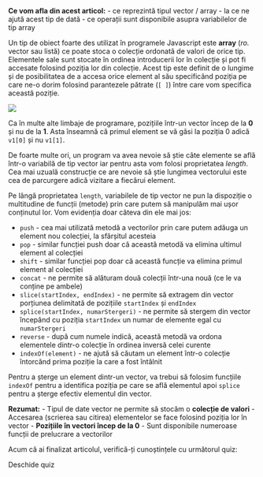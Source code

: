 <div class="know-box">
<strong>Ce vom afla din acest articol:</strong>
- ce reprezintă tipul vector / array
- la ce ne ajută acest tip de dată
- ce operații sunt disponibile asupra variabilelor de tip array
</div>

Un tip de obiect foarte des utilizat în programele Javascript este **array** (_ro._ vector sau listă) ce poate stoca o colecție ordonată de valori de orice tip. Elementele sale sunt stocate în ordinea introducerii lor în colecție și pot fi accesate folosind poziția lor din colecție. Acest tip este definit de o lungime și de posibilitatea de a accesa orice element al său specificând poziția pe care ne-o dorim folosind parantezele pătrate (```[ ]```) între care vom specifica această poziție.

<img src="../wp-content/uploads/2023/img/vectori0.png" class="img-box">

<p class="attention-box">Ca în multe alte limbaje de programare, pozițiile într-un vector încep de la <strong>0</strong> și nu de la <strong>1</strong>. Asta înseamnă că primul element se vă găsi la poziția 0 adică <code>v1[0]</code> și nu <code>v1[1]</code>.</p>

<div class="algovis" config-id="vectori-basics.json" av-selected="0"></div>

De foarte multe ori, un program va avea nevoie să știe câte elemente se află într-o variabilă de tip vector iar pentru asta vom folosi proprietatea _length_. Cea mai uzuală construcție ce are nevoie să știe lungimea vectorului este cea de parcurgere adică vizitare a fiecărui element.

<div class="algovis" config-id="vectori-basics.json" av-selected="1"></div>

Pe lângă proprietatea <code>length</code>, variabilele de tip vector ne pun la dispoziție o multitudine de funcții (metode) prin care putem să manipulăm mai ușor conținutul lor. Vom evidenția doar câteva din ele mai jos:
- ```push``` - cea mai utilizată metodă a vectorilor prin care putem adăuga un element nou colecției, la sfârșitul acesteia
- ```pop``` - similar funcției push doar că această metodă va elimina ultimul element al colecției
- ```shift``` - similar funcției pop doar că această funcție va elimina primul element al colecției
- ```concat``` - ne permite să alăturam două colecții într-una nouă (ce le va conține pe ambele)
- <code>slice(startIndex, endIndex)</code> - ne permite să extragem din vector porțiunea delimitată de pozițiile <code>startIndex</code> și <code>endIndex</code>
- <code>splice(startIndex, numarStergeri)</code> - ne permite să stergem din vector începând cu poziția <code>startIndex</code> un numar de elemente egal cu <code>numarStergeri</code>
- ```reverse``` - după cum numele indică, această metodă va ordona elementele dintr-o colecție în ordinea inversă celei curente
- ```indexOf(element)``` - ne ajută să căutam un element într-o colecție întorcând prima poziție la care a fost întâlnit

<div class="algovis" config-id="vectori-basics.json" av-selected="2"></div>

Pentru a șterge un element dintr-un vector, va trebui să folosim funcțiile <code>indexOf</code> pentru a identifica poziția pe care se află elementul apoi <code>splice</code> pentru a șterge efectiv elementul din vector.

<div class="algovis" config-id="vectori-basics.json" av-selected="3"></div>

<div class="attention-box"><strong>Rezumat:</strong>
- Tipul de date vector ne permite să stocăm o <strong>colecție de valori</strong>
- Accesarea (scrierea sau citirea) elementelor se face folosind poziția lor în vector
- <strong>Pozițiile în vectori încep de la 0</strong>
- Sunt disponibile numeroase funcții de prelucrare a vectorilor
</div>

<div class="has-text-align-center">
<p>Acum că ai finalizat articolul, verifică-ți cunoștințele cu următorul quiz:</p>
<div class="wp-block-button"><a config-id="../wp-content/uploads/2023/quizzes/vectori.json" class="wp-block-button__link wp-element-button av-quiz av-btn-sm">Deschide quiz</a></div>
</div>
